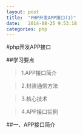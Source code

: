```yaml
---
layout: post
title:  "PHP开发APP接口(1)"
date:   2014-08-25 9:53:18
categories: php
---
```

#php开发APP接口

##学习要点
>1.APP接口简介

>2.封装通信方法

>3.核心技术

>4.APP接口实例

##一、APP接口简介